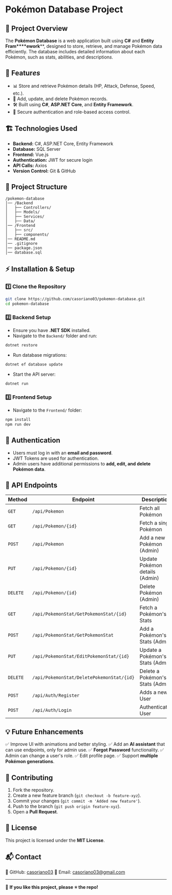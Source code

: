 # Pokémon Database Project

## 📌 Project Overview

The **Pokémon Database** is a web application built using **C#** and **Entity Fram****ework**\*\*, designed to store, retrieve, and manage Pokémon data efficiently. The database includes detailed information about each Pokémon, such as stats, abilities, and description*s.*

## 🚀 Featur*es*

- 📊 Store and retrieve Pokémon details (HP, Attack, Defense, Speed, etc.).
- 🔄 Add, update, and delete Pokémon records.
- 🛠️ Built using **C#**, **ASP.NET Core**, and **Entity Framework**.
- 🔐 Secure authentication and role-based access control.

## 🏗️ Technologies Used

- **Backend:** C#, ASP.NET Core, Entity Framework
- **Database:** SQL Server
- **Frontend:** Vue.js
- **Authentication:** JWT for secure login
- **API Calls:** Axios
- **Version Control:** Git & GitHub

## 📂 Project Structure

```
/pokemon-database
│── /Backend
│   ├── Controllers/
│   ├── Models/
│   ├── Services/
│   ├── Data/
│── /Frontend
│   ├── src/
│   ├── components/
│── README.md
│── .gitignore
│── package.json
│── database.sql
```

## ⚡ Installation & Setup

### 1️⃣ Clone the Repository

```sh
git clone https://github.com/casoriano03/pokemon-database.git
cd pokemon-database
```

### 2️⃣ Backend Setup

- Ensure you have **.NET SDK** installed.
- Navigate to the `Backend/` folder and run:

```sh
dotnet restore
```

- Run database migrations:

```sh
dotnet ef database update
```

- Start the API server:

```sh
dotnet run
```

### 3️⃣ Frontend Setup

- Navigate to the `Frontend/` folder:

```sh
npm install
npm run dev
```

## 🔑 Authentication

- Users must log in with an **email and password**.
- JWT Tokens are used for authentication.
- Admin users have additional permissions to **add, edit, and delete Pokémon data**.

## 📌 API Endpoints

| Method   | Endpoint                                 | Description                      |
| -------- | -----------------------------------------| ---------------------------------|
| `GET`    | `/api/Pokemon`                           | Fetch all Pokémon                |
| `GET`    | `/api/Pokemon/{id}`                      | Fetch a single Pokémon           |
| `POST`   | `/api/Pokemon`                           | Add a new Pokémon (Admin)        |
| `PUT`    | `/api/Pokemon/{id}`                      | Update Pokémon details (Admin)   |
| `DELETE` | `/api/Pokemon/{id}`                      | Delete Pokémon (Admin)           |
| `GET`    | `/api/PokemonStat/GetPokemonStat/{id}`   | Fetch a Pokémon's Stats          |
| `POST`   | `/api/PokemonStat/GetPokemonStat`        | Add a Pokémon's Stats (Admin)    |
| `PUT`    | `/api/PokemonStat/EditPokemonStat/{id}​`  | Update a Pokémon's Stats (Admin) |
| `DELETE` | `/api/PokemonStat/DeletePokemonStat/{id}`| Delete a Pokémon's Stats (Admin) |
| `POST`   | `/api/Auth/Register​`                     | Adds a new User                  |
| `POST`   | `/api/Auth/Login​`                        | Authenticates User               |


## 💡 Future Enhancements

✅ Improve UI with animations and better styling. ✅ Add an **AI assistant** that can use endpoints, only for admin use. ✅ **Forgot Password** functionality. ✅ Admin can change a user's role. ✅ Edit profile page. ✅ Support **multiple Pokémon generations**.

## 🤝 Contributing

1. Fork the repository.
2. Create a new feature branch (`git checkout -b feature-xyz`).
3. Commit your changes (`git commit -m 'Added new feature'`).
4. Push to the branch (`git push origin feature-xyz`).
5. Open a **Pull Request**.

## 📜 License

This project is licensed under the **MIT License**.

## 📬 Contact

🔗 GitHub: [casoriano03](https://github.com/casoriano03) 📧 Email: [casoriano03@gmail.com](mailto\:casoriano03@gmail.com)

---

🌟 **If you like this project, please ⭐ the repo!**

